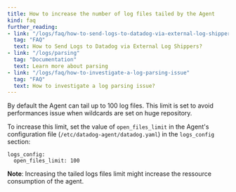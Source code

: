 ```yaml
---
title: How to increase the number of log files tailed by the Agent
kind: faq
further_reading:
- link: "/logs/faq/how-to-send-logs-to-datadog-via-external-log-shippers"
  tag: "FAQ"
  text: How to Send Logs to Datadog via External Log Shippers?
- link: "/logs/parsing"
  tag: "Documentation"
  text: Learn more about parsing
- link: "/logs/faq/how-to-investigate-a-log-parsing-issue"
  tag: "FAQ"
  text: How to investigate a log parsing issue?
---
```


By default the Agent can tail up to 100 log files. This limit is set to avoid performances issue when wildcards are set on huge repository.

To increase this limit, set the value of `open_files_limit` in the Agent's configuration file (`/etc/datadog-agent/datadog.yaml`) in the `logs_config` section:

```
logs_config:
  open_files_limit: 100
```

**Note**: Increasing the tailed logs files limit might increase the ressource consumption of the agent.

